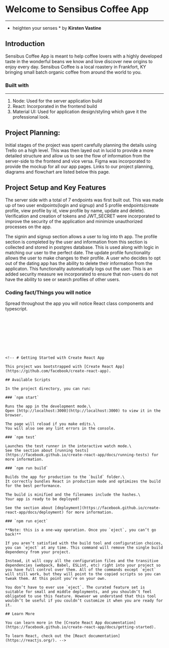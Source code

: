 

# Welcome to Sensibus Coffee App
----------------------------
* heighten your senses *
by **Kirsten Vastine**

## Introduction
Sensibus Coffee App is meant to help coffee lovers with a highly developed taste in the wonderful beans we know and love discover new origins to enjoy every day. Sensibus Coffee is a local roastery in Frankfort, KY bringing small batch organic coffee from around the world to you.

### Built with
--------------
1. Node: Used for the server application build
2. React: Incorporated in the frontend build
3. Material UI: Used for application design/styling which gave it the professional look.

## Project Planning:
Initial stages of the project was spent carefully planning the details using Trello on a high level. This was then layed out in lucid to provide a more detailed structure and allow us to see the flow of information from the server-side to the frontend and vice versa. Figma was incorporated to provide the mockup for all our app pages. Links to our project planning, diagrams and flowchart are listed below this page.

## Project Setup and Key Features
The server side with a total of 7 endpoints was first built out. This was made up of two user endpoints(login and signup) and 5 profile endpoints(create profile, view profile by id, view profile by name, update and delete). Verification and creation of tokens and JWT_SECRET were incorporated to improve the security of the application and minimize unauthorized processes on the app. 

The signin and signup section allows a user to log into th app.
The profile section is completed by the user and information from this section is collected and stored in postgres database. This is used along with logic in matching our user to the perfect date.
The update profile functionality  allows the user to make changes to their profile.
A user who decides to opt out of the dating app has the ability to delete their information from the applicaton. This functionality automatically logs out the user. This is an added security measure we incorporated to ensure that non-users do not have the ability to see or search profiles of other users.

### Coding fact/Things you will notice
Spread throughout the app you will notice React class components and typescript.  
```
````
``` 








<!-- # Getting Started with Create React App

This project was bootstrapped with [Create React App](https://github.com/facebook/create-react-app).

## Available Scripts

In the project directory, you can run:

### `npm start`

Runs the app in the development mode.\
Open [http://localhost:3000](http://localhost:3000) to view it in the browser.

The page will reload if you make edits.\
You will also see any lint errors in the console.

### `npm test`

Launches the test runner in the interactive watch mode.\
See the section about [running tests](https://facebook.github.io/create-react-app/docs/running-tests) for more information.

### `npm run build`

Builds the app for production to the `build` folder.\
It correctly bundles React in production mode and optimizes the build for the best performance.

The build is minified and the filenames include the hashes.\
Your app is ready to be deployed!

See the section about [deployment](https://facebook.github.io/create-react-app/docs/deployment) for more information.

### `npm run eject`

**Note: this is a one-way operation. Once you `eject`, you can’t go back!**

If you aren’t satisfied with the build tool and configuration choices, you can `eject` at any time. This command will remove the single build dependency from your project.

Instead, it will copy all the configuration files and the transitive dependencies (webpack, Babel, ESLint, etc) right into your project so you have full control over them. All of the commands except `eject` will still work, but they will point to the copied scripts so you can tweak them. At this point you’re on your own.

You don’t have to ever use `eject`. The curated feature set is suitable for small and middle deployments, and you shouldn’t feel obligated to use this feature. However we understand that this tool wouldn’t be useful if you couldn’t customize it when you are ready for it.

## Learn More

You can learn more in the [Create React App documentation](https://facebook.github.io/create-react-app/docs/getting-started).

To learn React, check out the [React documentation](https://reactjs.org/). -->
